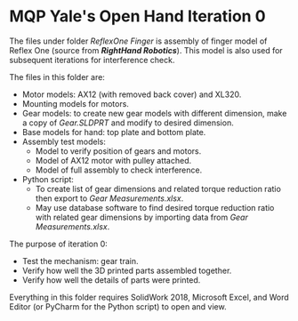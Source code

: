 # MQP Yale's Open Hand Iteration 0

The files under folder _ReflexOne Finger_ is assembly of finger model of Reflex One (source from **_RightHand Robotics_**). This model is also used for subsequent iterations for interference check.

The files in this folder are:
- Motor models: AX12 (with removed back cover) and XL320.
- Mounting models for motors.
- Gear models: to create new gear models with different dimension, make a copy of _Gear.SLDPRT_ and modify to desired dimension.
- Base models for hand: top plate and bottom plate.
- Assembly test models:
  - Model to verify position of gears and motors.
  - Model of AX12 motor with pulley attached.
  - Model of full assembly to check interference.
- Python script:
  - To create list of gear dimensions and related torque reduction ratio then export to _Gear Measurements.xlsx_.
  - May use database software to find desired torque reduction ratio with related gear dimensions by importing data from _Gear Measurements.xlsx_.

The purpose of iteration 0:
- Test the mechanism: gear train.
- Verify how well the 3D printed parts assembled together.
- Verify how well the details of parts were printed.

Everything in this folder requires SolidWork 2018, Microsoft Excel, and Word Editor (or PyCharm for the Python script) to open and view.
